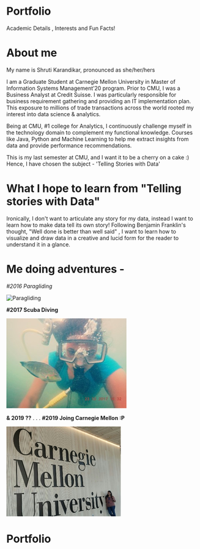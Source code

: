 # Portfolio
Academic Details , Interests and Fun Facts!

# About me
My name is Shruti Karandikar, pronounced as she/her/hers

I am a Graduate Student at Carnegie Mellon University in Master of Information Systems Management’20 program. Prior to CMU, I was a Business Analyst at Credit Suisse. I was particularly responsible for business requirement gathering and providing an IT implementation plan. This exposure to millions of trade transactions across the world rooted my interest into data science & analytics.
 
Being at CMU, #1 college for Analytics, I continuously challenge myself in the technology domain to complement my functional knowledge. Courses like Java, Python and Machine Learning to help me extract insights from data and provide performance recommendations.

This is my last semester at CMU, and I want it to be a cherry on a cake :) 
Hence, I have chosen the subject - 'Telling Stories with Data'

# What I hope to learn from "Telling stories with Data" 
Ironically, I don't want to articulate any story for my data, instead I want to learn how to make data tell its own story!
Following Benjamin Franklin's thought, "Well done is better than well said" , I want to learn how to visualize and draw data in a creative and lucid form for the reader to understand it in a glance.

# Me doing adventures - 

_#2016 Paragliding_

![Paragliding](https://raw.github.com/ShrutiKarandikar/Portfolio/blob/master/Screenshot_2016-04-21-07-02-04.png)

**#2017 Scuba Diving**

![Scuba Diving](https://github.com/ShrutiKarandikar/Portfolio/blob/master/PicsArt_12-28-06.20.50.jpg)

**& 2019 ??**
.
.
.
**#2019 Joing Carnegie Mellon :P**

![CMU](https://github.com/ShrutiKarandikar/Portfolio/blob/master/IMG_IMG_1558572944497_1%20(1).jpg)

# Portfolio

